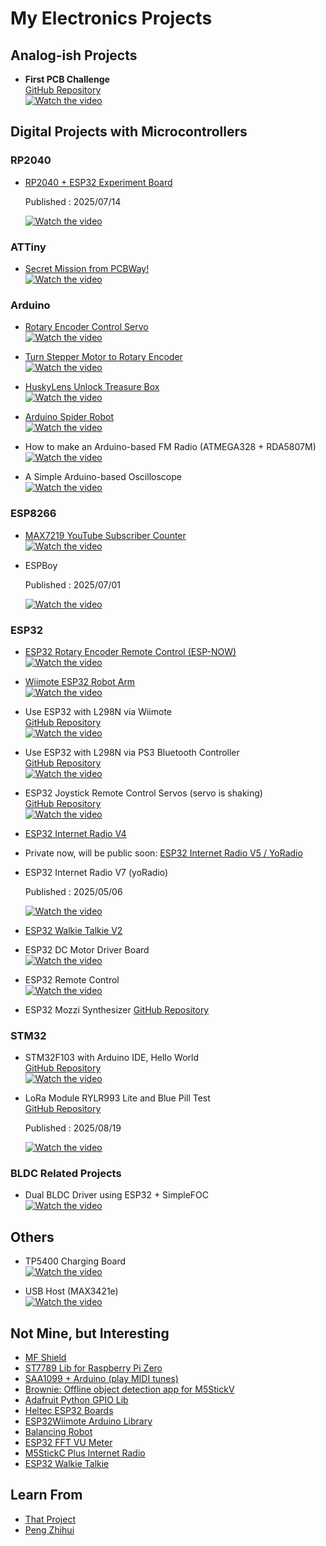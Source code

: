 # My Electronics Projects

## Analog-ish Projects

* **First PCB Challenge**  
  [GitHub Repository](https://github.com/kawashimaken/mic-tester-lm358-lm386)  
  [![Watch the video](https://img.youtube.com/vi/nFrnlTu5QJI/0.jpg)](https://www.youtube.com/watch?v=nFrnlTu5QJI)

## Digital Projects with Microcontrollers

### RP2040

* [RP2040 + ESP32 Experiment Board](https://github.com/kawashimaken/rp2040-esp32-experiment-board)

  Published : 2025/07/14
  
  [![Watch the video](https://img.youtube.com/vi/p60-jE2-4uw/0.jpg)](https://www.youtube.com/watch?v=p60-jE2-4uw)

### ATTiny

* [Secret Mission from PCBWay!](https://www.youtube.com/watch?v=QW_ub1S5uK4)  
  [![Watch the video](https://img.youtube.com/vi/QW_ub1S5uK4/0.jpg)](https://www.youtube.com/watch?v=QW_ub1S5uK4)

### Arduino

* [Rotary Encoder Control Servo](https://github.com/kawashimaken/arduino-rotary-encoder-control-servo)  
  [![Watch the video](https://img.youtube.com/vi/p5afJRlpyuM/0.jpg)](https://www.youtube.com/watch?v=p5afJRlpyuM)

* [Turn Stepper Motor to Rotary Encoder](https://github.com/kawashimaken/turn-stepper-motor-to-rotary-encoder)  
  [![Watch the video](https://img.youtube.com/vi/WeZ-J6VnXnI/0.jpg)](https://www.youtube.com/watch?v=WeZ-J6VnXnI)

* [HuskyLens Unlock Treasure Box](https://github.com/kawashimaken/huskylens-unlock-treasure-box)  
  [![Watch the video](https://img.youtube.com/vi/NLYeVqr4qt0/0.jpg)](https://www.youtube.com/watch?v=NLYeVqr4qt0)

* [Arduino Spider Robot](https://github.com/kawashimaken/arduino-spider-robot)  
  [![Watch the video](http://img.youtube.com/vi/BmntMGtbWnE/0.jpg)](https://www.youtube.com/watch?v=BmntMGtbWnE)

* How to make an Arduino-based FM Radio (ATMEGA328 + RDA5807M)  
  [![Watch the video](https://img.youtube.com/vi/5V7dXCTpLK0/0.jpg)](https://www.youtube.com/watch?v=5V7dXCTpLK0)

* A Simple Arduino-based Oscilloscope  
  [![Watch the video](https://img.youtube.com/vi/1RsmJy6X9Yg/0.jpg)](https://www.youtube.com/watch?v=1RsmJy6X9Yg)

### ESP8266

* [MAX7219 YouTube Subscriber Counter](https://github.com/kawashimaken/esp8266_max7219_youtube_subscriber_counter)  
  [![Watch the video](https://img.youtube.com/vi/gD3KpWGXoV4/0.jpg)](https://www.youtube.com/watch?v=gD3KpWGXoV4)

* ESPBoy

  Published : 2025/07/01
  
  [![Watch the video](https://img.youtube.com/vi/Rwc5jAPaXKA/0.jpg)](https://www.youtube.com/watch?v=Rwc5jAPaXKA)

### ESP32

* [ESP32 Rotary Encoder Remote Control (ESP-NOW)](https://github.com/kawashimaken/esp32_rotary_encoder_remote_control_esp_now)  
  [![Watch the video](https://img.youtube.com/vi/8IGkFBghzww/0.jpg)](https://www.youtube.com/watch?v=8IGkFBghzww)

* [Wiimote ESP32 Robot Arm](https://github.com/kawashimaken/wiimote-eps32-robot-arm)  
  [![Watch the video](https://img.youtube.com/vi/TPcjP3Q70mc/0.jpg)](https://www.youtube.com/watch?v=TPcjP3Q70mc)

* Use ESP32 with L298N via Wiimote  
  [GitHub Repository](https://github.com/kawashimaken/esp32-L298N-wiimote)  
  [![Watch the video](https://img.youtube.com/vi/PfHG8Qa2jiM/0.jpg)](https://www.youtube.com/watch?v=PfHG8Qa2jiM)

* Use ESP32 with L298N via PS3 Bluetooth Controller  
  [GitHub Repository](https://github.com/kawashimaken/esp32-L298N-ps3-controller)  
  [![Watch the video](https://img.youtube.com/vi/PfHG8Qa2jiM/0.jpg)](https://www.youtube.com/watch?v=PfHG8Qa2jiM)

* ESP32 Joystick Remote Control Servos (servo is shaking)  
  [GitHub Repository](https://github.com/kawashimaken/esp32-joystick-remote-control-servos)  
  [![Watch the video](https://img.youtube.com/vi/qa2ixbKXAfQ/0.jpg)](https://www.youtube.com/watch?v=qa2ixbKXAfQ)

* [ESP32 Internet Radio V4](https://github.com/kawashimaken/esp32-internet-raido-v4)  
* Private now, will be public soon: [ESP32 Internet Radio V5 / YoRadio](https://github.com/kawashimaken/esp32-internet-radio-v5)
* ESP32 Internet Radio V7 (yoRadio)
  
  Published : 2025/05/06
  
  [![Watch the video](https://img.youtube.com/vi/7a9iGu3YC18/0.jpg)](https://www.youtube.com/watch?v=7a9iGu3YC18)

* [ESP32 Walkie Talkie V2](https://github.com/kawashimaken/esp32-walkie-talkie-v2)  
* ESP32 DC Motor Driver Board  
  [![Watch the video](https://img.youtube.com/vi/TynKvJ_xZA8/0.jpg)](https://www.youtube.com/watch?v=TynKvJ_xZA8)

* ESP32 Remote Control  
  [![Watch the video](https://img.youtube.com/vi/Q5oMYjQe5-g/0.jpg)](https://www.youtube.com/watch?v=Q5oMYjQe5-g)

* ESP32 Mozzi Synthesizer
  [GitHub Repository](https://github.com/kawashimaken/esp32-mozzi-synthesizer-code)  

### STM32

* STM32F103 with Arduino IDE, Hello World  
  [GitHub Repository](https://github.com/kawashimaken/STM32F103C8T6)  
  [![Watch the video](https://img.youtube.com/vi/jCXw1tdk7D8/0.jpg)](https://www.youtube.com/watch?v=jCXw1tdk7D8)

* LoRa Module RYLR993 Lite and Blue Pill Test  
  [GitHub Repository](https://github.com/kawashimaken/rylr993-lite-bluepill-test-code)
  
  Published : 2025/08/19
  
  [![Watch the video](https://img.youtube.com/vi/n4BayMWz080/0.jpg)](https://www.youtube.com/watch?v=n4BayMWz080)

### BLDC Related Projects

* Dual BLDC Driver using ESP32 + SimpleFOC  
  [![Watch the video](https://img.youtube.com/vi/IgbAx9IfV7Q/0.jpg)](https://www.youtube.com/watch?v=IgbAx9IfV7Q)

## Others

* TP5400 Charging Board  
  [![Watch the video](https://img.youtube.com/vi/ArDzwmH5L2k/0.jpg)](https://www.youtube.com/watch?v=ArDzwmH5L2k)

* USB Host (MAX3421e)  
  [![Watch the video](https://img.youtube.com/vi/xaTKUpOzTEs/0.jpg)](https://www.youtube.com/watch?v=xaTKUpOzTEs)

## Not Mine, but Interesting

* [MF Shield](https://github.com/dncoder/MFShield)  
* [ST7789 Lib for Raspberry Pi Zero](https://github.com/solinnovay/Python_ST7789)  
* [SAA1099 + Arduino (play MIDI tunes)](https://github.com/Bobcatmodder/SAATunes)  
* [Brownie: Offline object detection app for M5StickV](https://github.com/ksasao/brownie)  
* [Adafruit Python GPIO Lib](https://github.com/adafruit/Adafruit_Blinka)  
* [Heltec ESP32 Boards](https://github.com/HelTecAutomation/Heltec_ESP32)  
* [ESP32Wiimote Arduino Library](https://github.com/bigw00d/Arduino-ESP32Wiimote)  
* [Balancing Robot](https://github.com/kawashimaken/BalancingWii)  
* [ESP32 FFT VU Meter](https://github.com/s-marley/ESP32_FFT_VU)  
* [M5StickC Plus Internet Radio](https://github.com/prashantkamdar/M5StickCPLUS.internet_radio)  
* [ESP32 Walkie Talkie](https://github.com/atomic14/esp32-walkie-talkie)

## Learn From

* [That Project](https://github.com/kawashimaken/ThatProject)  
* [Peng Zhihui](https://github.com/peng-zhihui)
